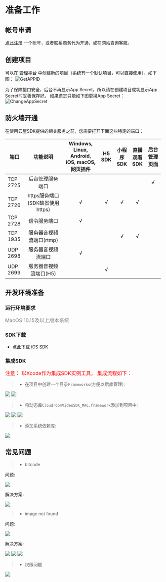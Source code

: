 
# 准备工作

## 帐号申请

[点此注册](https://sdk.cloudroom.com/mgr_sdk/register.html) 一个账号，或者联系商务代为开通，或在网站咨询客服。

<h2 id=getappid>创建项目</h2>


可以在 [管理平台](https://sdk.cloudroom.com/mgr_sdk/) 中创建新的项目（系统有一个默认项目，可以直接使用），如下图：
![GetAPPID](./images/getAppID.png)

为了保障接口安全，后台不再显示App Secret，所以请在创建项目成功显示App Secret时妥善保存好。 如果遗忘只能如下图更换App Secret：
![ChangeAppSecret](./images/ChangeAppSecret.png)


<h2 id=fireWallSettings>防火墙开通</h2>

在使用云屋SDK提供的相关服务之前，您需要打开下面这些特定的端口：

<table border=0 cellpadding=0 cellspacing=0 style='border-collapse:collapse;table-layout:fixed;'>
    <thead>
        <tr >
            <th style='width:12%;text-align:center'>端口</th>
            <th style='width:25%;text-align:center'>功能说明</th>
            <th style='width:23%;text-align:center'>Windows, Linux, Android, iOS, macOS, 网页插件</th>
            <th style='width:10%;text-align:center'>H5 SDK</th>
            <th style='width:10%;text-align:center'>小程序SDK</th>
            <th style='width:10%;text-align:center'>直播观看SDK</th>
            <th style='width:10%;text-align:center'>后台管理页面</th>
        </tr>
    </thead>
    <tbody>
    <tr>
        <td>TCP 2725</td>
        <td style='text-align:center'>后台管理服务端口</td>
        <td></td>
        <td></td>
        <td></td>
        <td></td>
        <td style='text-align:center'>√</td>
    </tr>
    <tr>
        <td>TCP 2726</td>
        <td style='text-align:center'>https服务端口<br />(SDK缺省使用https)
        </td>
        <td style='text-align:center'>√</td>
        <td style='text-align:center'>√</td>
        <td style='text-align:center'>√</td>
        <td style='text-align:center'>√</td>
        <td style='text-align:center'></td>
    </tr>
    <tr>
        <td>TCP 2728</td>
        <td style='text-align:center'>信令服务端口</td>
        <td style='text-align:center'>√</td>
        <td style='text-align:center'></td>
        <td style='text-align:center'></td>
        <td style='text-align:center'></td>
        <td style='text-align:center'></td>
    </tr>
    <tr>
        <td>TCP 1935</td>
        <td style='text-align:center'>服务器音视频流端口(rtmp)</td>
        <td></td>
        <td></td>
        <td style='text-align:center'>√</td>
        <td style='text-align:center'>√</td>
        <td style='text-align:center'></td>
    </tr>
    <tr>
        <td>UDP 2698</td>
        <td style='text-align:center'>服务器音视频流端口</td>
        <td style='text-align:center'>√</td>
        <td></td>
        <td></td>
        <td></td>
        <td></td>
    </tr>
    <tr>
        <td>UDP 2699</td>
        <td style='text-align:center'>服务器音视频流端口(H5)</td>
        <td></td>
        <td style='text-align:center'>√</td>
        <td></td>
        <td></td>
        <td></td>
    </tr>    
    </tbody>
</table>

<h2 id=beforeDev>开发环境准备</h2>

### 运行环境要求

<font size="3" color="grey"> MacOS 10.15及以上版本系统</font>


### SDK下载

- [点此下载](https://sdk.cloudroom.com/pages/download#sdk) iOS SDK


### 集成SDK

<font size="3" color="red">注意： 以Xcode作为集成SDK实例工具， 集成流程如下：</font>

> * 在项目中创建一个目录`Frameworks`(方便以后库管理):

<img src="./images/guide/create_frameworks.png" />

<img src="./images/guide/create_frameworks_complete.png" />

> * 将动态库`CloudroomVideoSDK_MAC.framework`添加到项目中:

<img src="./images/guide/add_cloudroomVideoSDK.png" />

<img src="./images/guide/add_cloudroomVideoSDK_setting.png" />

<img src="./images/guide/add_cloudroomVideoSDK_complete.png" />

> * 添加系统依赖库:

<img src="./images/guide/add_system_frameworks_complete.png" />

## 常见问题

> * bitcode

问题:

<img src="./images/problems/bitcode_question.png" />

解决方案:

<img src="./images/problems/bitcode_answer.png" />

> * image not found

问题:

<img src="./images/problems/image_not_found_question.png" />

解决方案:

<img src="./images/problems/image_not_found_answer_1.png" />

<img src="./images/problems/image_not_found_answer_2.png" />

<img src="./images/problems/image_not_found_answer_3.png" />

> * 权限问题

<img src="./images/problems/privacy_problem.png" />
